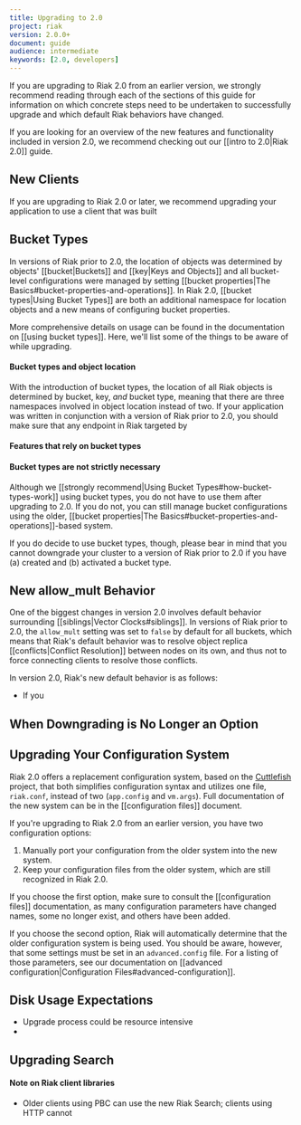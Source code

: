 ```yaml
---
title: Upgrading to 2.0
project: riak
version: 2.0.0+
document: guide
audience: intermediate
keywords: [2.0, developers]
---
```


If you are upgrading to Riak 2.0 from an earlier version, we strongly
recommend reading through each of the sections of this guide for
information on which concrete steps need to be undertaken to
successfully upgrade and which default Riak behaviors have changed.

If you are looking for an overview of the new features and functionality
included in version 2.0, we recommend checking out our [[intro to 2.0|Riak 2.0]]
guide.

## New Clients

If you are upgrading to Riak 2.0 or later, we recommend upgrading your
application to use a client that was built 

## Bucket Types

In versions of Riak prior to 2.0, the location of objects was determined
by objects' [[bucket|Buckets]] and [[key|Keys and Objects]] and all
bucket-level configurations were managed by setting
[[bucket properties|The Basics#bucket-properties-and-operations]]. In
Riak 2.0, [[bucket types|Using Bucket Types]] are both an additional
namespace for location objects and a new means of configuring bucket
properties.

More comprehensive details on usage can be found in the documentation on
[[using bucket types]]. Here, we'll list some of the things to be aware
of while upgrading.

#### Bucket types and object location

With the introduction of bucket types, the location of all Riak objects
is determined by bucket, key, _and_ bucket type, meaning that there
are three namespaces involved in object location instead of two. If your
application was written in conjunction with a version of Riak prior to
2.0, you should make sure that any endpoint in Riak targeted by

#### Features that rely on bucket types

#### Bucket types are not strictly necessary

Although we [[strongly recommend|Using Bucket Types#how-bucket-types-work]]
using bucket types, you do not have to use them after upgrading to 2.0.
If you do not, you can still manage bucket configurations using the
older, [[bucket properties|The Basics#bucket-properties-and-operations]]-based
system.

If you do decide to use bucket types, though, please bear in mind that
you cannot downgrade your cluster to a version of Riak prior to 2.0 if
you have (a) created and (b) activated a bucket type.

## New allow_mult Behavior

One of the biggest changes in version 2.0 involves default behavior
surrounding [[siblings|Vector Clocks#siblings]]. In versions of Riak
prior to 2.0, the `allow_mult` setting was set to `false` by default for
all buckets, which means that Riak's default behavior was to resolve
object replica [[conflicts|Conflict Resolution]] between nodes on its
own, and thus not to force connecting clients to resolve those conflicts.

In version 2.0, Riak's new default behavior is as follows:

* If you 

## When Downgrading is No Longer an Option

## Upgrading Your Configuration System

Riak 2.0 offers a replacement configuration system, based on the
[Cuttlefish](https://github.com/basho/cuttlefish) project, that both
simplifies configuration syntax and utilizes one file, `riak.conf`,
instead of two (`app.config` and `vm.args`). Full documentation of the
new system can be in the [[configuration files]] document.

If you're upgrading to Riak 2.0 from an earlier version, you have two
configuration options:

1. Manually port your configuration from the older system into the new system.
2. Keep your configuration files from the older system, which are still recognized in Riak 2.0.

If you choose the first option, make sure to consult the [[configuration files]]
documentation, as many configuration parameters have changed names,
some no longer exist, and others have been added.

If you choose the second option, Riak will automatically determine that
the older configuration system is being used. You should be aware,
however, that some settings must be set in an `advanced.config` file.
For a listing of those parameters, see our documentation on [[advanced configuration|Configuration Files#advanced-configuration]].

## Disk Usage Expectations

* Upgrade process could be resource intensive
* 

## Upgrading Search

#### Note on Riak client libraries

* Older clients using PBC can use the new Riak Search; clients using HTTP cannot

